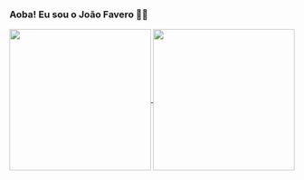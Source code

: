 ### Aoba! Eu sou o João Favero 🐱‍💻
<!-- 
https://github.com/anuraghazra/github-readme-stats/blob/master/readme.md
-->
<div>
<a href="https://github.com/jaofavero">
  <!--<img height="250px" align="center" src="https://github-readme-stats.vercel.app/api?username=jaofavero&show_icons=true&theme=dracula&include_all_commits=true&count_private=true"/>-->
  <img height="250px" align="center" src="https://github-readme-stats.vercel.app/api?username=jaofavero&show_icons=true&theme=highcontrast&include_all_commits=true&count_private=true&rank_icon=github"/>
  <img height="250px" align="center" src="https://github-readme-stats.vercel.app/api/top-langs/?username=jaofavero&layout=donut&langs_count=7&theme=highcontrast"/>
</div>
